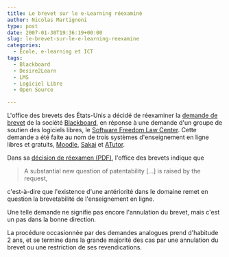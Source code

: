 ```yaml
---
title: Le brevet sur le e-Learning réexaminé
author: Nicolas Martignoni
type: post
date: 2007-01-30T19:36:19+00:00
slug: le-brevet-sur-le-e-learning-reexamine
categories:
  - École, e-learning et ICT
tags:
  - Blackboard
  - Desire2Learn
  - LMS
  - Logiciel Libre
  - Open Source

---
```

L'office des brevets des États-Unis a décidé de réexaminer la [demande de brevet][1] de la société <a title="Blackboard" href="http://www.blackboard.com/" target="_blank">Blackboard</a>, en réponse à une demande d'un groupe de soutien des logiciels libres, le <a href="http://www.softwarefreedom.org/" target="_blank">Software Freedom Law Center</a>. Cette demande a été faite au nom de trois systèmes d'enseignement en ligne libres et gratuits, <a href="http://moodle.org/" target="_blank">Moodle</a>, <a href="http://sakaiproject.org/" target="_blank">Sakai</a> et <a href="http://www.atutor.ca/" target="_blank">ATutor</a>.

Dans sa <a href="http://www.softwarefreedom.org/publications/blackboard_reexam_order.pdf" target="_blank">décision de réexamen (PDF)</a>, l'office des brevets indique que

> A substantial new question of patentability [&#8230;] is raised by the request,

c'est-à-dire que l'existence d'une antériorité dans le domaine remet en question la brevetabilité de l'enseignement en ligne.

Une telle demande ne signifie pas encore l'annulation du brevet, mais c'est un pas dans la bonne direction.

La procédure occasionnée par des demandes analogues prend d'habitude 2 ans, et se termine dans la grande majorité des cas par une annulation du brevet ou une restriction de ses revendications.

 [1]: https://blog.martignoni.net/2006/08/le-brevet-de-blackboard-en-francais/ "Brevet de Blackboard"